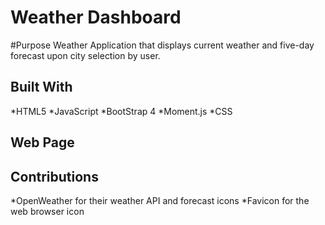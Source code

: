 # Weather Dashboard
#Purpose
Weather Application that displays current weather and five-day forecast upon city selection by user.

## Built With
*HTML5
*JavaScript
*BootStrap 4
*Moment.js
*CSS

## Web Page

## Contributions
*OpenWeather for their weather API and forecast icons
*Favicon for the web browser icon
